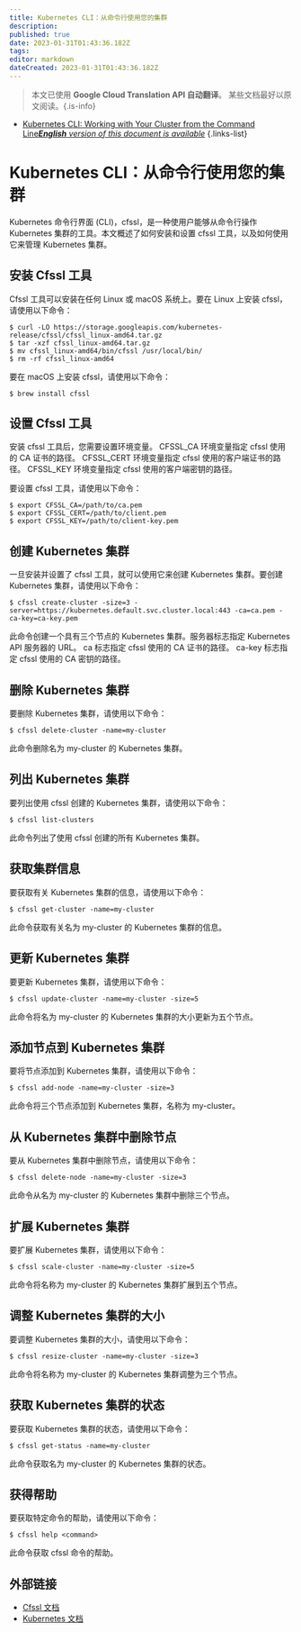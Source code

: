 ```yaml
---
title: Kubernetes CLI：从命令行使用您的集群
description: 
published: true
date: 2023-01-31T01:43:36.182Z
tags: 
editor: markdown
dateCreated: 2023-01-31T01:43:36.182Z
---
```


> 本文已使用 **Google Cloud Translation API 自动翻译**。
某些文档最好以原文阅读。{.is-info}
- [Kubernetes CLI: Working with Your Cluster from the Command Line***English** version of this document is available*](/en/Knowledge-base/Kubernetes/kubernetes-cli-working-with-your-cluster-from-the-command-line)
{.links-list}

    

# Kubernetes CLI：从命令行使用您的集群

Kubernetes 命令行界面 (CLI)，cfssl，是一种使用户能够从命令行操作 Kubernetes 集群的工具。本文概述了如何安装和设置 cfssl 工具，以及如何使用它来管理 Kubernetes 集群。

## 安装 Cfssl 工具

Cfssl 工具可以安装在任何 Linux 或 macOS 系统上。要在 Linux 上安装 cfssl，请使用以下命令：

```
$ curl -LO https://storage.googleapis.com/kubernetes-release/cfssl/cfssl_linux-amd64.tar.gz
$ tar -xzf cfssl_linux-amd64.tar.gz
$ mv cfssl_linux-amd64/bin/cfssl /usr/local/bin/
$ rm -rf cfssl_linux-amd64
```

要在 macOS 上安装 cfssl，请使用以下命令：

```
$ brew install cfssl
```

## 设置 Cfssl 工具

安装 cfssl 工具后，您需要设置环境变量。 CFSSL_CA 环境变量指定 cfssl 使用的 CA 证书的路径。 CFSSL_CERT 环境变量指定 cfssl 使用的客户端证书的路径。 CFSSL_KEY 环境变量指定 cfssl 使用的客户端密钥的路径。

要设置 cfssl 工具，请使用以下命令：

```
$ export CFSSL_CA=/path/to/ca.pem
$ export CFSSL_CERT=/path/to/client.pem
$ export CFSSL_KEY=/path/to/client-key.pem
```

## 创建 Kubernetes 集群

一旦安装并设置了 cfssl 工具，就可以使用它来创建 Kubernetes 集群。要创建 Kubernetes 集群，请使用以下命令：

```
$ cfssl create-cluster -size=3 -server=https://kubernetes.default.svc.cluster.local:443 -ca=ca.pem -ca-key=ca-key.pem
```

此命令创建一个具有三个节点的 Kubernetes 集群。服务器标志指定 Kubernetes API 服务器的 URL。 ca 标志指定 cfssl 使用的 CA 证书的路径。 ca-key 标志指定 cfssl 使用的 CA 密钥的路径。

## 删除 Kubernetes 集群

要删除 Kubernetes 集群，请使用以下命令：

```
$ cfssl delete-cluster -name=my-cluster
```

此命令删除名为 my-cluster 的 Kubernetes 集群。

## 列出 Kubernetes 集群

要列出使用 cfssl 创建的 Kubernetes 集群，请使用以下命令：

```
$ cfssl list-clusters
```

此命令列出了使用 cfssl 创建的所有 Kubernetes 集群。

## 获取集群信息

要获取有关 Kubernetes 集群的信息，请使用以下命令：

```
$ cfssl get-cluster -name=my-cluster
```

此命令获取有关名为 my-cluster 的 Kubernetes 集群的信息。

## 更新 Kubernetes 集群

要更新 Kubernetes 集群，请使用以下命令：

```
$ cfssl update-cluster -name=my-cluster -size=5
```

此命令将名为 my-cluster 的 Kubernetes 集群的大小更新为五个节点。

## 添加节点到 Kubernetes 集群

要将节点添加到 Kubernetes 集群，请使用以下命令：

```
$ cfssl add-node -name=my-cluster -size=3
```

此命令将三个节点添加到 Kubernetes 集群，名称为 my-cluster。

## 从 Kubernetes 集群中删除节点

要从 Kubernetes 集群中删除节点，请使用以下命令：

```
$ cfssl delete-node -name=my-cluster -size=3
```

此命令从名为 my-cluster 的 Kubernetes 集群中删除三个节点。

## 扩展 Kubernetes 集群

要扩展 Kubernetes 集群，请使用以下命令：

```
$ cfssl scale-cluster -name=my-cluster -size=5
```

此命令将名称为 my-cluster 的 Kubernetes 集群扩展到五个节点。

## 调整 Kubernetes 集群的大小

要调整 Kubernetes 集群的大小，请使用以下命令：

```
$ cfssl resize-cluster -name=my-cluster -size=3
```

此命令将名称为 my-cluster 的 Kubernetes 集群调整为三个节点。

## 获取 Kubernetes 集群的状态

要获取 Kubernetes 集群的状态，请使用以下命令：

```
$ cfssl get-status -name=my-cluster
```

此命令获取名为 my-cluster 的 Kubernetes 集群的状态。

## 获得帮助

要获取特定命令的帮助，请使用以下命令：

```
$ cfssl help <command>
```

此命令获取 cfssl 命令的帮助。

## 外部链接

- [Cfssl 文档](https://pkg.go.dev/mod/github.com/cloudflare/cfssl?tab=doc)
- [Kubernetes 文档](https://kubernetes.io/docs/home/)